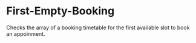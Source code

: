 # First-Empty-Booking
Checks the array of a booking timetable for the first available slot to book an appoinment.

